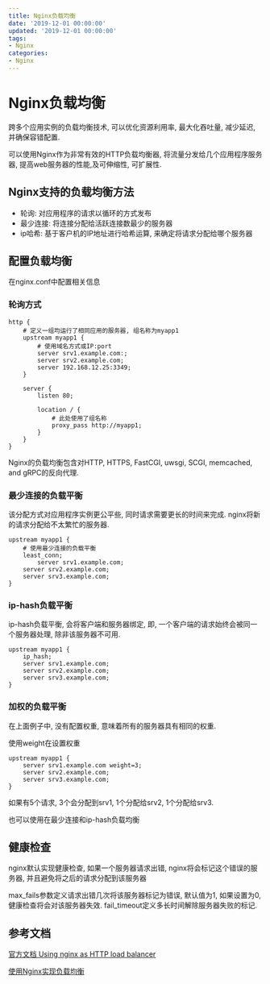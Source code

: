 ```yaml
---
title: Nginx负载均衡
date: '2019-12-01 00:00:00'
updated: '2019-12-01 00:00:00'
tags:
- Nginx
categories:
- Nginx
---
```


# Nginx负载均衡
跨多个应用实例的负载均衡技术, 可以优化资源利用率, 最大化吞吐量, 减少延迟, 并确保容错配置.

可以使用Nginx作为非常有效的HTTP负载均衡器, 将流量分发给几个应用程序服务器, 提高web服务器的性能,及可伸缩性, 可扩展性.

## Nginx支持的负载均衡方法

- 轮询: 对应用程序的请求以循环的方式发布
- 最少连接: 将连接分配给活跃连接数最少的服务器
- ip哈希: 基于客户机的IP地址进行哈希运算, 来确定将请求分配给哪个服务器

## 配置负载均衡

在nginx.conf中配置相关信息

### 轮询方式

```nginx
http {
    # 定义一组均运行了相同应用的服务器, 组名称为myapp1
    upstream myapp1 {
        # 使用域名方式或IP:port
        server srv1.example.com:;
        server srv2.example.com;
        server 192.168.12.25:3349;
    }

    server {
        listen 80;

        location / {
            # 此处使用了组名称
            proxy_pass http://myapp1;
        }
    }
}
```
Nginx的负载均衡包含对HTTP, HTTPS, FastCGI, uwsgi, SCGI, memcached, and gRPC的反向代理.

### 最少连接的负载平衡

该分配方式对应用程序实例更公平些, 同时请求需要更长的时间来完成. nginx将新的请求分配给不太繁忙的服务器.

```nginx
upstream myapp1 {
    # 使用最少连接的负载平衡
    least_conn;
        server srv1.example.com;
    server srv2.example.com;
    server srv3.example.com;
}
```

### ip-hash负载平衡
ip-hash负载平衡, 会将客户端和服务器绑定, 即, 一个客户端的请求始终会被同一个服务器处理, 除非该服务器不可用.

```nginx
upstream myapp1 {
    ip_hash;
    server srv1.example.com;
    server srv2.example.com;
    server srv3.example.com;
}
```
### 加权的负载平衡
在上面例子中, 没有配置权重, 意味着所有的服务器具有相同的权重. 

使用weight在设置权重

```nginx
upstream myapp1 {
    server srv1.example.com weight=3;
    server srv2.example.com;
    server srv3.example.com;
}
```

如果有5个请求, 3个会分配到srv1, 1个分配给srv2, 1个分配给srv3.

也可以使用在最少连接和ip-hash负载均衡

## 健康检查
nginx默认实现健康检查, 如果一个服务器请求出错, nginx将会标记这个错误的服务器, 并且避免将之后的请求分配到该服务器

max_fails参数定义请求出错几次将该服务器标记为错误, 默认值为1, 如果设置为0, 健康检查将会对该服务器失效. fail_timeout定义多长时间解除服务器失败的标记.

## 参考文档
[官方文档 Using nginx as HTTP load balancer](http://nginx.org/en/docs/http/load_balancing.html)

[使用Nginx实现负载均衡](https://blog.csdn.net/gu_wen_jie/article/details/82149003)
